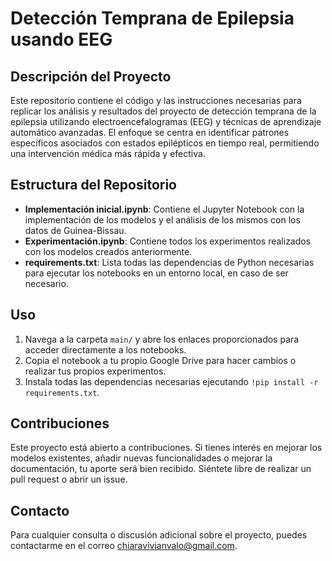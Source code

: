 # Detección Temprana de Epilepsia usando EEG

## Descripción del Proyecto
Este repositorio contiene el código y las instrucciones necesarias para replicar los análisis y resultados del proyecto de detección temprana de la epilepsia utilizando electroencefalogramas (EEG) y técnicas de aprendizaje automático avanzadas. El enfoque se centra en identificar patrones específicos asociados con estados epilépticos en tiempo real, permitiendo una intervención médica más rápida y efectiva.

## Estructura del Repositorio
- **Implementación inicial.ipynb**: Contiene el Jupyter Notebook con la implementación de los modelos y el análisis de los mismos con los datos de Guinea-Bissau.
- **Experimentación.ipynb**: Contiene todos los experimentos realizados con los modelos creados anteriormente.
- **requirements.txt**: Lista todas las dependencias de Python necesarias para ejecutar los notebooks en un entorno local, en caso de ser necesario.

## Uso
1. Navega a la carpeta `main/` y abre los enlaces proporcionados para acceder directamente a los notebooks.
2. Copia el notebook a tu propio Google Drive para hacer cambios o realizar tus propios experimentos.
3. Instala todas las dependencias necesarias ejecutando `!pip install -r requirements.txt`.

## Contribuciones
Este proyecto está abierto a contribuciones. Si tienes interés en mejorar los modelos existentes, añadir nuevas funcionalidades o mejorar la documentación, tu aporte será bien recibido. Siéntete libre de realizar un pull request o abrir un issue.

## Contacto
Para cualquier consulta o discusión adicional sobre el proyecto, puedes contactarme en el correo chiaravivianvalo@gmail.com.
